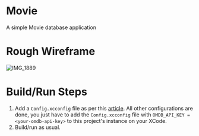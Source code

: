 # Movie

A simple Movie database application

# Rough Wireframe

![IMG_1889](https://github.com/user-attachments/assets/529656b1-e99a-4f78-9203-997d7baf60e1)

# Build/Run Steps

1. Add a `Config.xcconfig` file as per this [article](https://medium.com/swift-india/secure-secrets-in-ios-app-9f66085800b4). All other configurations are done, you just have to add the `Config.xcconfig` file with `OMDB_API_KEY = <your-omdb-api-key>` to this project's instance on your XCode.
2. Build/run as usual.

